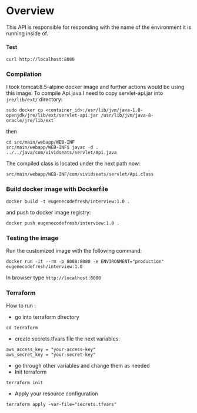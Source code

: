 # Overview

This API is responsible for responding with the name of the environment it is running inside of.

#### Test

```
curl http://localhost:8080
```

### Compilation

I took tomcat:8.5-alpine docker image and further actions would be using this image.
To compile Api.java I need to copy servlet-api.jar into `jre/lib/ext/` directory: 
```
sudo docker cp <container_id>:/usr/lib/jvm/java-1.8-openjdk/jre/lib/ext/servlet-api.jar /usr/lib/jvm/java-8-oracle/jre/lib/ext`
```
then
```
cd src/main/webapp/WEB-INF
src/main/webapp/WEB-INF$ javac -d . ../../java/com/vividseats/servlet/Api.java
```
The compiled class is located under the next path now:
```
src/main/webapp/WEB-INF/com/vividseats/servlet/Api.class
```

### Build docker image with Dockerfile 
```
docker build -t eugenecodefresh/interview:1.0 .
```
and push to docker image registry:
```
docker push eugenecodefresh/interview:1.0 .
```

### Testing the image

Run the customized image with the following command:
```
docker run -it --rm -p 8080:8080 -e ENVIRONMENT="production" eugenecodefresh/interview:1.0
```

In browser type `http://localhost:8080`


### Terraform

How to run :
* go into terraform directory
```
cd terraform
```
* create secrets.tfvars file the next variables:
```
aws_access_key = "your-access-key"
aws_secret_key = "your-secret-key"
```
* go through other variables and change them as needed
* Init terraform 
```
terraform init
```
* Apply your resource configuration
```
terraform apply -var-file="secrets.tfvars"
```